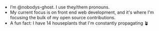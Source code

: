 - I’m @nobodys-ghost. I use they/them pronouns.
- My current focus is on front end web development, and it's where I'm focusing the bulk of my open source contributions.
- A fun fact: I have 14 houseplants that I'm constantly propagating 🪴
<!---
nobodys-ghost/nobodys-ghost is a ✨ special ✨ repository because its `README.md` (this file) appears on your GitHub profile.
You can click the Preview link to take a look at your changes.
--->
